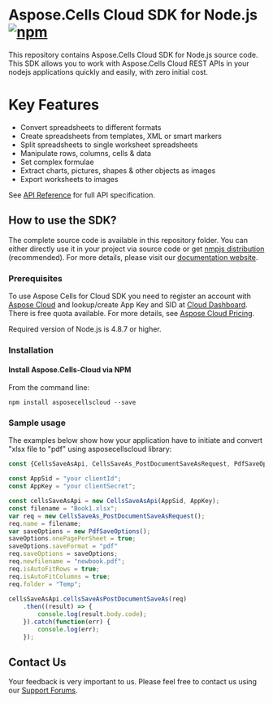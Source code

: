 # Aspose.Cells Cloud SDK for Node.js [![npm](https://badge.fury.io/js/asposecellscloud.svg)](https://www.npmjs.com/package/asposecellscloud)
This repository contains Aspose.Cells Cloud SDK for Node.js source code. This SDK allows you to work with Aspose.Cells Cloud REST APIs in your nodejs applications quickly and easily, with zero initial cost.

# Key Features
* Convert spreadsheets to different formats
* Create spreadsheets from templates, XML or smart markers
* Split spreadsheets to single worksheet spreadsheets
* Manipulate rows, columns, cells & data
* Set complex formulae
* Extract charts, pictures, shapes & other objects as images
* Export worksheets to images

See [API Reference](https://apireference.aspose.cloud/cells/) for full API specification.

## How to use the SDK?
The complete source code is available in this repository folder. You can either directly use it in your project via source code or get [nmpjs distribution](https://www.npmjs.com/package/asposecellscloud) (recommended). For more details, please visit our [documentation website](https://docs.aspose.cloud/display/cellscloud/Available+SDKs).

### Prerequisites

To use Aspose Cells for Cloud SDK you need to register an account with [Aspose Cloud](https://www.aspose.cloud/) and lookup/create App Key and SID at [Cloud Dashboard](https://dashboard.aspose.cloud/#/apps). There is free quota available. For more details, see [Aspose Cloud Pricing](https://purchase.aspose.cloud/pricing).

Required version of Node.js is 4.8.7 or higher.

### Installation

#### Install Aspose.Cells-Cloud via NPM

From the command line:

	npm install asposecellscloud --save
	
### Sample usage

The examples below show how your application have to initiate and convert "xlsx file to "pdf" using asposecellscloud library:
``` js
const {CellsSaveAsApi, CellsSaveAs_PostDocumentSaveAsRequest, PdfSaveOptions} = require("asposecellscloud");

const AppSid = "your clientId";
const AppKey = "your clientSecret";

const cellsSaveAsApi = new CellsSaveAsApi(AppSid, AppKey);
const filename = "Book1.xlsx";
var req = new CellsSaveAs_PostDocumentSaveAsRequest();
req.name = filename;
var saveOptions = new PdfSaveOptions();
saveOptions.onePagePerSheet = true;
saveOptions.saveFormat = "pdf"
req.saveOptions = saveOptions;
req.newfilename = "newbook.pdf";
req.isAutoFitRows = true;
req.isAutoFitColumns = true;
req.folder = "Temp";
        
cellsSaveAsApi.cellsSaveAsPostDocumentSaveAs(req)
    .then((result) => {    
        console.log(result.body.code);    
    }).catch(function(err) {
        console.log(err);
    });

```

## Contact Us
Your feedback is very important to us. Please feel free to contact us using our [Support Forums](https://forum.aspose.cloud/c/cells).
